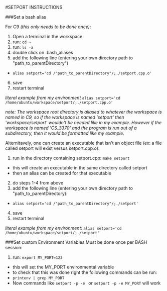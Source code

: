 #SETPORT INSTRUCTIONS

###Set a bash alias

For C9 *(this only needs to be done once)*:

1. Open a terminal in the workspace
2. run: ```cd ~```
3. run: ```ls -a```
4. double click on .bash_aliases
5. add the following line (entering your own directory path to "path\_to\_parentDirectory") 
  * ```alias setport='cd /"path_to_parentDirectory"/;./setport.cpp.o'```
6. save 
7. restart terminal
    
*literal example from my environment* ```alias setport='cd /home/ubuntu/workspace/setport/;./setport.cpp.o'```

*note: The workspace root directory is aliased to whatever the workspace is named in C9,
so if the workspace is named 'setport' then 'workspace/setport' wouldn't be needed like in
my example. However if the workspace is named 'CS_3370' and the program is run out of a subdirectory,
then it would be formatted like my example.*



Alternitavely, one can create an executable that isn't an object file
(ex: a file called setport will exist versus setport.cpp.o):

1. run in the directory containing setport.cpp: ```make setport```
  * this will create an executable in the same directory called setport
  * then an alias can be created for that executable
2. do steps 1-4 from above
3. add the following line (entering your own directory path to "path\_to\_parentDirectory): 
  * ```alias setport='cd /"path_to_parentDirectory"/;./setport'``` 
4. save
5. restart terminal
    
*literal example from my environment:*  ```alias setport='cd /home/ubuntu/workspace/setport/;./setport'```

###Set custom Environment Variables
Must be done once per BASH session:

1. run: ```export MY_PORT=123```
  * this will set the MY\_PORT environmental variable
  * to check that this was done right the following commands can be run:
  * ```printenv | grep MY_PORT```
  * Now commands like ```setport -p -e ``` or ```setport -p -e MY_PORT``` will work